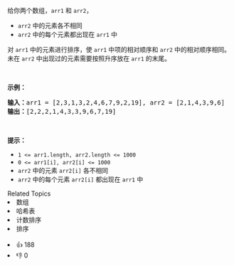<p>给你两个数组，<code>arr1</code> 和 <code>arr2</code>，</p>

<ul>
	<li><code>arr2</code> 中的元素各不相同</li>
	<li><code>arr2</code> 中的每个元素都出现在 <code>arr1</code> 中</li>
</ul>

<p>对 <code>arr1</code> 中的元素进行排序，使 <code>arr1</code> 中项的相对顺序和 <code>arr2</code> 中的相对顺序相同。未在 <code>arr2</code> 中出现过的元素需要按照升序放在 <code>arr1</code> 的末尾。</p>

<p> </p>

<p><strong>示例：</strong></p>

<pre>
<strong>输入：</strong>arr1 = [2,3,1,3,2,4,6,7,9,2,19], arr2 = [2,1,4,3,9,6]
<strong>输出：</strong>[2,2,2,1,4,3,3,9,6,7,19]
</pre>

<p> </p>

<p><strong>提示：</strong></p>

<ul>
	<li><code>1 <= arr1.length, arr2.length <= 1000</code></li>
	<li><code>0 <= arr1[i], arr2[i] <= 1000</code></li>
	<li><code>arr2</code> 中的元素 <code>arr2[i]</code> 各不相同</li>
	<li><code>arr2</code> 中的每个元素 <code>arr2[i]</code> 都出现在 <code>arr1</code> 中</li>
</ul>
<div><div>Related Topics</div><div><li>数组</li><li>哈希表</li><li>计数排序</li><li>排序</li></div></div><br><div><li>👍 188</li><li>👎 0</li></div>